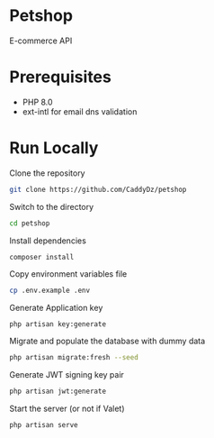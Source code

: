 # Petshop

E-commerce API

# Prerequisites

* PHP 8.0
* ext-intl for email dns validation

# Run Locally

Clone the repository
```bash
git clone https://github.com/CaddyDz/petshop
```
Switch to the directory
```bash
cd petshop
```
Install dependencies
```bash
composer install
```
Copy environment variables file
```bash
cp .env.example .env
```
Generate Application key
```
php artisan key:generate
```
Migrate and populate the database with dummy data
```bash
php artisan migrate:fresh --seed
```
Generate JWT signing key pair
```bash
php artisan jwt:generate
```
Start the server (or not if Valet)
```bash
php artisan serve
```
